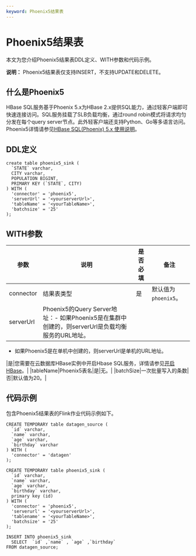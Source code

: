 ```yaml
---
keyword: Phoenix5结果表
---
```


# Phoenix5结果表

本文为您介绍Phoenix5结果表DDL定义、WITH参数和代码示例。

**说明：** Phoenix5结果表仅支持INSERT，不支持UPDATE和DELETE。

## 什么是Phoenix5

HBase SQL服务基于Phoenix 5.x为HBase 2.x提供SQL能力，通过轻客户端即可快速连接访问。SQL服务挂载了SLB负载均衡，通过round robin模式将请求均匀分发在每个query server节点。此外轻客户端还支持Python、Go等多语言访问。Phoenix5详情请参见[HBase SQL\(Phoenix\) 5.x 使用说明]()。

## DDL定义

```
create table phoenix5_sink (
  `STATE` varchar,
  CITY varchar,
  POPULATION BIGINT,
  PRIMARY KEY (`STATE`, CITY)
) WITH (
  'connector' = 'phoenix5',
  'serverUrl' = '<yourserverUrl>',
  'tableName' = '<yourTableName>',
  'batchsize' = '25'
);
```

## WITH参数

|参数|说明|是否必填|备注|
|--|--|----|--|
|connector|结果表类型|是|默认值为`phoenix5`。|
|serverUrl|Phoenix5的Query Server地址：-   如果Phoenix5是在集群中创建的，则serverUrl是负载均衡服务的URL地址。
-   如果Phoenix5是在单机中创建的，则serverUrl是单机的URL地址。

|是|您需要在云数据库HBase实例中开启Hbase SQL服务，详情请参见[开启HBase](section_2nj_tsp_mbz)。|
|tableName|Phoenix5表名|是|无。|
|batchSize|一次批量写入的条数|否|默认值为20。|

## 代码示例

包含Phoenix5结果表的Flink作业代码示例如下。

```
CREATE TEMPORARY table datagen_source (
  `id` varchar,
  `name` varchar,
  `age` varchar,
  `birthday` varchar 
) WITH (
  'connector' = 'datagen'
);

CREATE TEMPORARY table phoenix5_sink (
  `id` varchar,
  `name` varchar,
  `age` varchar,
  `birthday` varchar,
  primary key (id)
) WITH (
  'connector' = 'phoenix5',
  'serverurl' = '<yourserverUrl>',
  'tablename' = '<yourTableName>',
  'batchsize' = '25'
);

INSERT INTO phoenix5_sink
  SELECT  `id` ,`name` , `age` ,`birthday` 
FROM datagen_source;
```

